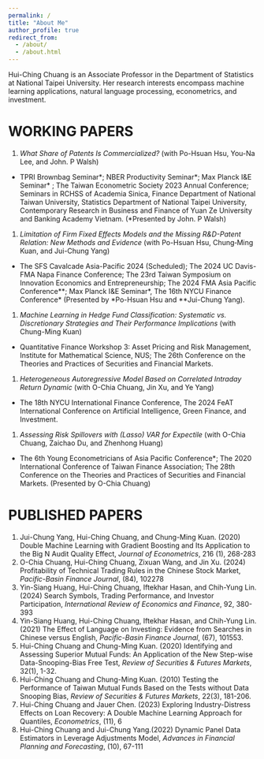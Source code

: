 ```yaml
---
permalink: /
title: "About Me"
author_profile: true
redirect_from:
  - /about/
  - /about.html
---
```


Hui-Ching Chuang is an Associate Professor in the Department of Statistics at National Taipei University. Her research interests encompass machine learning applications, natural language processing, econometrics, and investment.



WORKING PAPERS
======
1.  _What Share of Patents Is Commercialized?_ (with Po-Hsuan Hsu, You-Na Lee, and John. P Walsh)
   -  TPRI Brownbag Seminar\*; NBER Productivity Seminar\*; Max Planck I&E Seminar\* ; The Taiwan Econometric Society 2023 Annual Conference; Seminars in RCHSS of Academia Sinica, Finance Department of National Taiwan University, Statistics Department of National Taipei University,  Contemporary Research in Business and Finance of Yuan Ze University and Banking Academy Vietnam. (\*Presented by John. P Walsh)
1.  _Limitation of Firm Fixed Effects Models and the Missing R&D-Patent Relation: New Methods and Evidence_ (with Po-Hsuan Hsu, Chung‐Ming Kuan, and Jui-Chung Yang)
   - The SFS Cavalcade Asia-Pacific 2024 (Scheduled); The 2024 UC Davis-FMA Napa Finance Conference; The 23rd Taiwan Symposium on Innovation Economics and Entrepreneurship; The 2024 FMA Asia Pacific Conference\*\*; Max Planck I&E Seminar\*, The 16th NYCU Finance Conference\* (Presented by \*Po-Hsuan Hsu and \*\*Jui-Chung Yang).
1.  _Machine Learning in Hedge Fund Classification: Systematic vs. Discretionary Strategies and Their Performance Implications_ (with Chung-Ming Kuan)
   - Quantitative Finance Workshop 3: Asset Pricing and Risk Management, Institute for Mathematical Science, NUS; The 26th Conference on the Theories and Practices of Securities and Financial Markets.
1.  _Heterogeneous Autoregressive Model Based on Correlated Intraday Return Dynamic_ (with O-Chia Chuang, Jin Xu, and Ye Yang)
   - The 18th NYCU International Finance Conference, The 2024 FeAT International Conference on Artificial Intelligence, Green Finance, and Investment.
1.  _Assessing Risk Spillovers with (Lasso) VAR for Expectile_ (with O-Chia Chuang, Zaichao Du, and Zhenhong Huang)
   - The 6th Young Econometricians of Asia Pacific Conference\*; The 2020 International Conference of Taiwan Finance Association; The 28th Conference on the Theories and Practices of Securities and Financial Markets. (Presented by O-Chia Chuang)      

PUBLISHED PAPERS
======
1. Jui-Chung Yang, Hui-Ching Chuang, and Chung-Ming Kuan. (2020) Double Machine Learning with Gradient Boosting and Its Application to the Big N Audit Quality Effect, _Journal of Econometrics_, 216 (1), 268-283
1. O-Chia Chuang, Hui-Ching Chuang, Zixuan Wang, and Jin Xu. (2024) Profitability of Technical Trading Rules in the Chinese Stock Market, _Pacific-Basin Finance Journal_, (84), 102278
1. Yin-Siang Huang, Hui-Ching Chuang, Iftekhar Hasan, and Chih-Yung Lin. (2024) Search Symbols, Trading Performance, and Investor Participation, _International Review of Economics and Finance_, 92, 380-393
1. Yin-Siang Huang, Hui-Ching Chuang, Iftekhar Hasan, and Chih-Yung Lin. (2021) The Effect of Language on Investing: Evidence from Searches in Chinese versus English, _Pacific-Basin Finance Journal_, (67), 101553.
1. Hui-Ching Chuang and Chung-Ming Kuan. (2020) Identifying and Assessing Superior Mutual Funds: An Application of the New Step-wise Data-Snooping-Bias Free Test, _Review of Securities & Futures Markets_, 32(1), 1-32.
2. Hui-Ching Chuang and Chung-Ming Kuan. (2010) Testing the Performance of Taiwan Mutual Funds Based on the Tests without Data Snooping Bias, _Review of Securities & Futures Markets_, 22(3), 181-206.
1. Hui-Ching Chuang and Jauer Chen. (2023) Exploring Industry-Distress Effects on Loan Recovery: A Double Machine Learning Approach for Quantiles, _Econometrics_, (11), 6
1. Hui-Ching Chuang and Jui-Chung Yang.(2022) Dynamic Panel Data Estimators in Leverage Adjustments Model, _Advances in Financial Planning and Forecasting_, (10), 67-111
